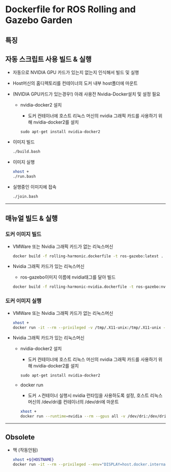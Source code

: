 # Dockerfile for ROS Rolling and Gazebo Garden

## 특징

## 자동 스크립트 사용 빌드 & 실행

- 자동으로 NVIDIA GPU 카드가 있는지 없는지 인식해서 빌드 및 실행
- Host머신의 홈디렉토리를 컨테이너의 도커 내부 host폴더에 마운트
- (NVIDIA GPU카드가 있는경우!) 아래 사용전 Nvidia-Docker설치 및 설정 필요
  - nvidia-docker2 설치
    - 도커 컨테이너에 호스트 리눅스 머신의 nvidia 그래픽 카드를 사용하기 위해 nvidia-docker2를 설치
  
    ```
    sudo apt-get install nvidia-docker2
    ```

- 이미지 빌드
  
  ```bash
  ./build.bash
  ```

- 이미지 실행
  
  ```bash
  xhost +
  ./run.bash
  ```

- 실행중인 이미지에 접속
  
  ```bash
  ./join.bash
  ```

---

## 매뉴얼 빌드 & 실행

### 도커 이미지 빌드
- VMWare 또는 Nvidia 그래픽 카드가 없는 리눅스머신
  
  ```bash
  docker build -f rolling-harmonic.dockerfile -t ros-gazebo:latest .
  ```

- Nvidia 그래픽 카드가 있는 리눅스머신
  - ros-gazebo이미지 이름에 nvidia태그를 달아 빌드
  
  ```bash
  docker build -f rolling-harmonic-nvidia.dockerfile -t ros-gazebo:nvidia .
  ```

### 도커 이미지 실행
- VMWare 또는 Nvidia 그래픽 카드가 없는 리눅스머신
  
  ```bash
  xhost +
  docker run -it --rm --privileged -v /tmp/.X11-unix:/tmp/.X11-unix -e DISPLAY -v ~/:/home/ioes/host ros-gazebo:latest
  ```

- Nvidia 그래픽 카드가 있는 리눅스머신
  - nvidia-docker2 설치
    - 도커 컨테이너에 호스트 리눅스 머신의 nvidia 그래픽 카드를 사용하기 위해 nvidia-docker2를 설치
  
    ```
    sudo apt-get install nvidia-docker2
    ```
  - docker run
    - 도커 ㅅ컨테이너 실행시 nvidia 런타임을 사용하도록 설정, 호스트 리눅스 머신의 /dev/dri를 컨테이너의 /dev/dri에 마운트
  
    ```bash
    xhost +
    docker run --runtime=nvidia --rm --gpus all -v /dev/dri:/dev/dri -it --privileged -v /tmp/.X11-unix:/tmp/.X11-unix -e DISPLAY -v ~/:/home/ioes/host -v "/etc/localtime:/etc/localtime:ro" -e QT_X11_NO_MITSHM=1 --security-opt seccomp=unconfined ros-gazebo:latest
    ```

---

## Obsolete
- 맥 (작동안됨)
  
  ```bash
  xhost +${HOSTNAME}
  docker run -it --rm --privileged --env="DISPLAY=host.docker.internal:0" -v /dev:/dev --group-add dialout -v /tmp/.X11-unix:/tmp/.X11-unix:ro ros-gazebo
  ```
